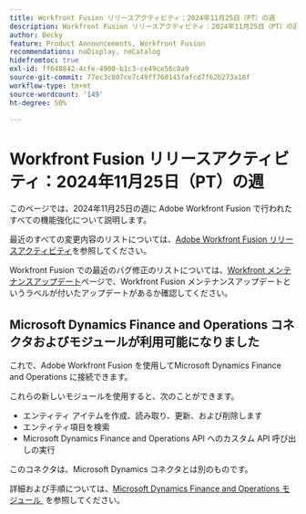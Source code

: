 ```yaml
---
title: Workfront Fusion リリースアクティビティ：2024年11月25日（PT）の週
description: Workfront Fusion リリースアクティビティ：2024年11月25日（PT）の週
author: Becky
feature: Product Announcements, Workfront Fusion
recommendations: noDisplay, noCatalog
hidefromtoc: true
exl-id: ff648842-4cfe-4900-b1c3-ce49ce56c8a9
source-git-commit: 77ec3c007ce7c49ff760145fafcd7f62b273a18f
workflow-type: tm+mt
source-wordcount: '149'
ht-degree: 50%

---
```


# Workfront Fusion リリースアクティビティ：2024年11月25日（PT）の週

このページでは、2024年11月25日の週に Adobe Workfront Fusion で行われたすべての機能強化について説明します。

最近のすべての変更内容のリストについては、[Adobe Workfront Fusion リリースアクティビティ](/help/workfront-fusion/fusion-product-releases/fusion-release-activity.md)を参照してください。

Workfront Fusion での最近のバグ修正のリストについては、[Workfront メンテナンスアップデート](https://experienceleague.adobe.com/docs/workfront-known-issues/releases/current-updates.html?lang=ja)ページで、Workfront Fusion メンテナンスアップデートというラベルが付いたアップデートがあるか確認してください。

## Microsoft Dynamics Finance and Operations コネクタおよびモジュールが利用可能になりました

これで、Adobe Workfront Fusion を使用してMicrosoft Dynamics Finance and Operations に接続できます。

これらの新しいモジュールを使用すると、次のことができます。

* エンティティ アイテムを作成、読み取り、更新、および削除します
* エンティティ項目を検索
* Microsoft Dynamics Finance and Operations API へのカスタム API 呼び出しの実行

このコネクタは、Microsoft Dynamics コネクタとは別のものです。

詳細および手順については、[Microsoft Dynamics Finance and Operations モジュール &#x200B;](/help/workfront-fusion/references/apps-and-modules/third-party-connectors/dynamics-finance-operations-modules.md) を参照してください。
